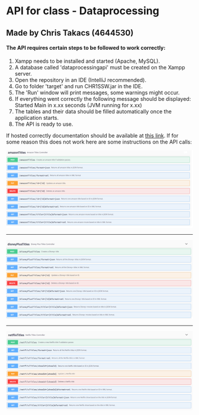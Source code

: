 # API for class - Dataprocessing
## Made by Chris Takacs (4644530)
#### The API requires certain steps to be followed to work correctly:
1. Xampp needs to be installed and started (Apache, MySQL).
2. A database called 'dataprocessingapi' must be created on the Xampp server.
3. Open the repository in an IDE (IntelliJ recommended).
4. Go to folder 'target' and run CHR1SSW.jar in the IDE.
5. The 'Run' window will print messages, some warnings might occur. 
6. If everything went correctly the following message should be displayed: <br>
Started Main in x.xx seconds (JVM running for x.xx)
7. The tables and their data should be filled automatically once the application starts.
8. The API is ready to use.

If hosted correctly documentation should be available at [this link](http://localhost:8090/swagger-ui.html#/).
If for some reason this does not work here are some instructions on the API calls:

![result](documents/amazon.png "Desired result")
___
![result](documents/disneyPlus.png "Desired result")
___
![result](documents/netflix.png "Desired result")